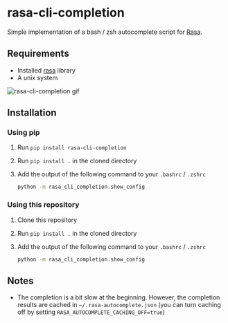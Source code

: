 # rasa-cli-completion

Simple implementation of a bash / zsh autocomplete script for [Rasa](https://github.com/rasahq/rasa).

## Requirements
- Installed [rasa](https://github.com/rasahq/rasa) library
- A unix system

![rasa-cli-completion gif](https://media.giphy.com/media/l1IZ379sMbT1WjulKr/giphy.gif)

## Installation

### Using pip

1. Run `pip install rasa-cli-completion`
2. Run `pip install .` in the cloned directory
3. Add the output of the following command to your `.bashrc` / `.zshrc`

    ```bash
    python -m rasa_cli_completion.show_config
    ```

### Using this repository

1. Clone this repository
2. Run `pip install .` in the cloned directory
3. Add the output of the following command to your `.bashrc` / `.zshrc`

    ```bash
    python -m rasa_cli_completion.show_config
    ```

## Notes
- The completion is a bit slow at the beginning. However, the completion results are cached in `~/.rasa-autocomplete.json` (you can turn caching off by setting `RASA_AUTOCOMPLETE_CACHING_OFF=true`)
